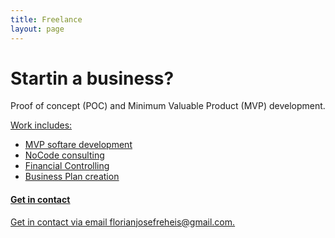 ```yaml
---
title: Freelance
layout: page
---
```


<h1>Startin a business?</h1>
<p>
 Proof of concept (POC) and Minimum Valuable Product (MVP) development.
</p>

<u>Work includes:<u>
<ul>
  <li>MVP softare development</li>
  <li>NoCode consulting</li>
  <li>Financial Controlling</li>
  <li>Business Plan creation</li>
</ul>

<h4>Get in contact</h4>

<p>
  Get in contact via email <a class="link" href="mailto:{{ site.email }}">florianjosefreheis@gmail.com</a>.
</p>
